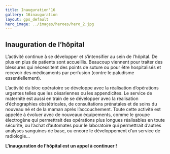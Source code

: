 ```yaml
---
title: Inauguration'16
gallery: 16inauguration
layout: gps_default
hero_image: ../images/heroes/hero_2.jpg
---
```


## Inauguration de l’hôpital

L’activité continue à se développer et s’intensifier au sein de l’hôpital. De plus en plus de patients sont accueillis. Beaucoup viennent pour traiter des blessures qui nécessitent des points de suture ou pour être hospitalisés et recevoir des médicaments par perfusion (contre le paludisme essentiellement).

L’activité du bloc opératoire se développe avec la réalisation d’opérations urgentes telles que les césariennes ou les appendicites. Le service de maternité est aussi en train de se développer avec la réalisation d’échographies obstétricales, de consultations prénatales et de soins du nouveau né et de la maman après l’accouchement. Toute cette activité est appelée à évoluer avec de nouveaux équipements, comme le groupe électrogène qui permettrait des opérations plus longues réalisables en toute sécurité, ou l’achat d’automates pour le laboratoire qui permettrait d’autres analyses sanguines de base, ou encore le développement d’un service de radiologie…


**L’inauguration de l’hôpital est un appel à continuer !**
